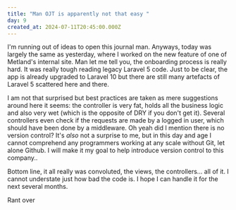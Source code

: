 ```yaml
---
title: "Man OJT is apparently not that easy "
day: 9
created_at: 2024-07-11T20:45:00.000Z
---
```

I'm running out of ideas to open this journal man. Anyways, today was largely the same as yesterday, where I worked on the new feature of one of Metland's internal site. Man let me tell you, the onboarding process is really hard. It was really tough reading legacy Laravel 5 code. Just to be clear, the app is already upgraded to Laravel 10 but there are still many artefacts of Laravel 5 scattered here and there.

I am not that surprised but best practices are taken as mere suggestions around here it seems: the controller is very fat, holds all the business logic and also very wet (which is the opposite of DRY if you don't get it).  Several controllers even check if the requests are made by a logged in user, which should have been done by a middleware. Oh yeah did I mention there is no version control? It's *also* not a surprise to me, but in this day and age I cannot comprehend any programmers working at any scale without Git, let alone Github. I will make it my goal to help introduce version control to this company..

Bottom line, it all really was convoluted, the views, the controllers... all of it. I cannot understate just how bad the code is. I hope I can handle it for the next several months.

Rant over
